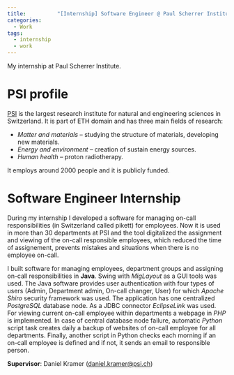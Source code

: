 ```yaml
---
title:      	"[Internship] Software Engineer @ Paul Scherrer Institute"
categories:
  - Work
tags:
  - internship
  - work
---
```

My internship at Paul Scherrer Institute.
<!--more-->

# PSI profile
[PSI](https://en.wikipedia.org/wiki/Paul_Scherrer_Institute) is the largest research institute for natural and engineering sciences in Switzerland. It is part of ETH domain and has three main fields of research:

- *Matter and materials* – studying the structure of materials, developing new materials.
- *Energy and environment* – creation of sustain energy sources.
- *Human health* – proton radiotherapy.

It employs around 2000 people and it is publicly funded.

# Software Engineer Internship 
During my internship I developed a software for managing on-call responsibilities (in Switzerland called pikett) for employees. Now it is used in more than 30 departments at PSI and the tool digitalized the assignment and viewing of the on-call responsible employees, which reduced the time of assignement, prevents mistakes and situations when there is no employee on-call. 

I built software for managing employees, department groups and assigning on-call responsibilities in **Java**. Swing with *MigLayout* as a GUI tools was used. The Java software provides user authentication with four types of users (Admin, Department admin, On-call changer, User) for which *Apache Shiro* security framework was used. The application has one centralized *PostgreSQL* database node. As a JDBC connector *EclipseLink* was used. For viewing current on-call employee within departments a webpage in *PHP* is implemented. In case of central database node failure, automatic *Python* script task creates daily a backup of websites of on-call employee for all departments. Finally, another script in Python checks each morning if an on-call employee is defined and if not, it sends an email to responsible person.

**Supervisor**: Daniel Kramer (daniel.kramer@psi.ch)